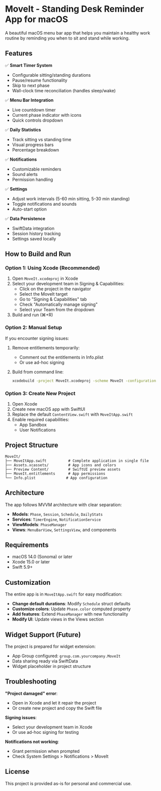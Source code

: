 # MoveIt - Standing Desk Reminder App for macOS

A beautiful macOS menu bar app that helps you maintain a healthy work routine by reminding you when to sit and stand while working.

## Features

✅ **Smart Timer System**
- Configurable sitting/standing durations
- Pause/resume functionality
- Skip to next phase
- Wall-clock time reconciliation (handles sleep/wake)

✅ **Menu Bar Integration**
- Live countdown timer
- Current phase indicator with icons
- Quick controls dropdown

✅ **Daily Statistics**
- Track sitting vs standing time
- Visual progress bars
- Percentage breakdown

✅ **Notifications**
- Customizable reminders
- Sound alerts
- Permission handling

✅ **Settings**
- Adjust work intervals (5-60 min sitting, 5-30 min standing)
- Toggle notifications and sounds
- Auto-start option

✅ **Data Persistence**
- SwiftData integration
- Session history tracking
- Settings saved locally

## How to Build and Run

### Option 1: Using Xcode (Recommended)

1. Open `MoveIt.xcodeproj` in Xcode
2. Select your development team in Signing & Capabilities:
   - Click on the project in the navigator
   - Select the MoveIt target
   - Go to "Signing & Capabilities" tab
   - Check "Automatically manage signing"
   - Select your Team from the dropdown
3. Build and run (⌘+R)

### Option 2: Manual Setup

If you encounter signing issues:

1. Remove entitlements temporarily:
   - Comment out the entitlements in Info.plist
   - Or use ad-hoc signing

2. Build from command line:
   ```bash
   xcodebuild -project MoveIt.xcodeproj -scheme MoveIt -configuration Debug CODE_SIGN_IDENTITY="" CODE_SIGNING_REQUIRED=NO build
   ```

### Option 3: Create New Project

1. Open Xcode
2. Create new macOS app with SwiftUI
3. Replace the default `ContentView.swift` with `MoveItApp.swift`
4. Enable required capabilities:
   - App Sandbox
   - User Notifications

## Project Structure

```
MoveIt/
├── MoveItApp.swift          # Complete application in single file
├── Assets.xcassets/         # App icons and colors
├── Preview Content/         # SwiftUI preview assets
├── MoveIt.entitlements      # App permissions
└── Info.plist              # App configuration
```

## Architecture

The app follows MVVM architecture with clear separation:

- **Models**: `Phase`, `Session`, `Schedule`, `DailyStats`
- **Services**: `TimerEngine`, `NotificationService`
- **ViewModels**: `PhaseManager`
- **Views**: `MenuBarView`, `SettingsView`, and components

## Requirements

- macOS 14.0 (Sonoma) or later
- Xcode 15.0 or later
- Swift 5.9+

## Customization

The entire app is in `MoveItApp.swift` for easy modification:

- **Change default durations**: Modify `Schedule` struct defaults
- **Customize colors**: Update `Phase.color` computed property
- **Add features**: Extend `PhaseManager` with new functionality
- **Modify UI**: Update views in the Views section

## Widget Support (Future)

The project is prepared for widget extension:
- App Group configured: `group.com.yourcompany.MoveIt`
- Data sharing ready via SwiftData
- Widget placeholder in project structure

## Troubleshooting

**"Project damaged" error**: 
- Open in Xcode and let it repair the project
- Or create new project and copy the Swift file

**Signing issues**:
- Select your development team in Xcode
- Or use ad-hoc signing for testing

**Notifications not working**:
- Grant permission when prompted
- Check System Settings > Notifications > MoveIt

## License

This project is provided as-is for personal and commercial use.